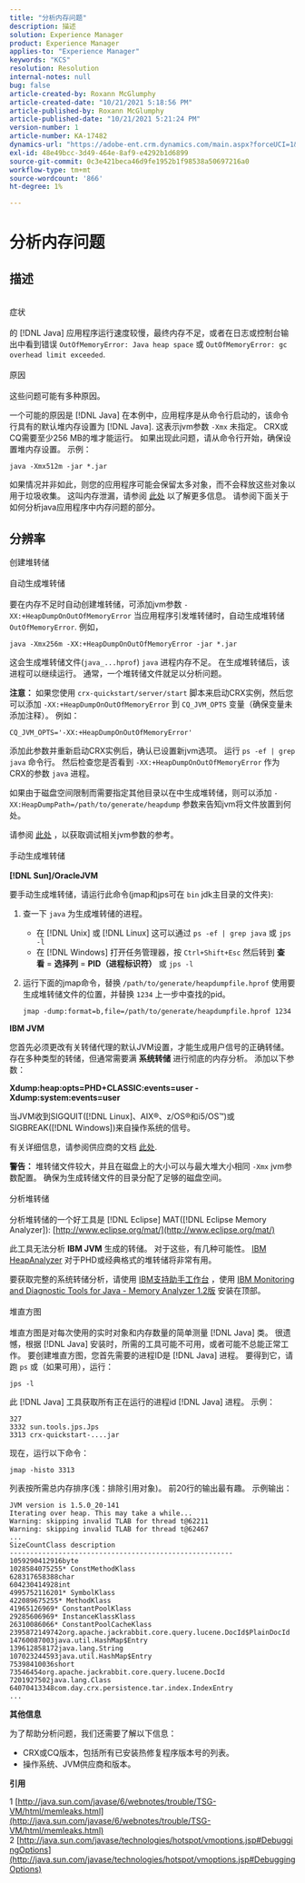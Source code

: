 ```yaml
---
title: "分析内存问题"
description: 描述
solution: Experience Manager
product: Experience Manager
applies-to: "Experience Manager"
keywords: "KCS"
resolution: Resolution
internal-notes: null
bug: false
article-created-by: Roxann McGlumphy
article-created-date: "10/21/2021 5:18:56 PM"
article-published-by: Roxann McGlumphy
article-published-date: "10/21/2021 5:21:24 PM"
version-number: 1
article-number: KA-17482
dynamics-url: "https://adobe-ent.crm.dynamics.com/main.aspx?forceUCI=1&pagetype=entityrecord&etn=knowledgearticle&id=ef6bccf5-9232-ec11-b6e5-000d3a5ba97a"
exl-id: 48e49bcc-3d49-464e-8af9-e4292b1d6899
source-git-commit: 0c3e421beca46d9fe1952b1f98538a50697216a0
workflow-type: tm+mt
source-wordcount: '866'
ht-degree: 1%

---
```


# 分析内存问题

## 描述

<br>症状<br><br>
的 [!DNL Java] 应用程序运行速度较慢，最终内存不足，或者在日志或控制台输出中看到错误 `OutOfMemoryError: Java heap space` 或 `OutOfMemoryError: gc overhead limit exceeded`.
<br><br>原因<br><br>
这些问题可能有多种原因。

一个可能的原因是 [!DNL Java] 在本例中，应用程序是从命令行启动的，该命令行具有的默认堆内存设置为 [!DNL Java]. 这表示jvm参数 `-Xmx` 未指定。 CRX或CQ需要至少256 MB的堆才能运行。 如果出现此问题，请从命令行开始，确保设置堆内存设置。 示例：


```
java -Xmx512m -jar *.jar
```


如果情况并非如此，则您的应用程序可能会保留太多对象，而不会释放这些对象以用于垃圾收集。 这叫内存泄漏，请参阅 [此处](http://java.sun.com/javase/6/webnotes/trouble/TSG-VM/html/memleaks.html) 以了解更多信息。 请参阅下面关于如何分析java应用程序中内存问题的部分。


## 分辨率

创建堆转储<br><br>自动生成堆转储<br><br>
要在内存不足时自动创建堆转储，可添加jvm参数 `-XX:+HeapDumpOnOutOfMemoryError` 当应用程序引发堆转储时，自动生成堆转储 `OutOfMemoryError`. 例如，


```
java -Xmx256m -XX:+HeapDumpOnOutOfMemoryError -jar *.jar
```


这会生成堆转储文件(`java_...hprof`) `java` 进程内存不足。 在生成堆转储后，该进程可以继续运行。 通常，一个堆转储文件就足以分析问题。

<b>注意：</b> 如果您使用 `crx-quickstart/server/start` 脚本来启动CRX实例，然后您可以添加 `-XX:+HeapDumpOnOutOfMemoryError` 到 `CQ_JVM_OPTS` 变量（确保变量未添加注释）。 例如：


```
CQ_JVM_OPTS='-XX:+HeapDumpOnOutOfMemoryError'
```


添加此参数并重新启动CRX实例后，确认已设置新jvm选项。 运行 `ps -ef | grep java` 命令行。 然后检查您是否看到 `-XX:+HeapDumpOnOutOfMemoryError` 作为CRX的参数 `java` 进程。

如果由于磁盘空间限制而需要指定其他目录以在中生成堆转储，则可以添加 `-XX:HeapDumpPath=/path/to/generate/heapdump` 参数来告知jvm将文件放置到何处。

请参阅 [此处](http://java.sun.com/javase/technologies/hotspot/vmoptions.jsp#DebuggingOptions) ，以获取调试相关jvm参数的参考。
<br><br>手动生成堆转储<br><br>
<b>[!DNL Sun]/OracleJVM</b>

要手动生成堆转储，请运行此命令(jmap和jps可在 `bin` jdk主目录的文件夹):

1. 查一下 `java` 为生成堆转储的进程。
   - 在 [!DNL Unix] 或 [!DNL Linux] 这可以通过 `ps -ef | grep java` 或 `jps -l`
   - 在 [!DNL Windows] 打开任务管理器，按 `Ctrl+Shift+Esc` 然后转到 <b>查看</b> = <b>选择列</b> = <b>PID（进程标识符）</b> 或 `jps -l`
2. 运行下面的jmap命令，替换 `/path/to/generate/heapdumpfile.hprof` 使用要生成堆转储文件的位置，并替换 `1234` 上一步中查找的pid。

   ```
   jmap -dump:format=b,file=/path/to/generate/heapdumpfile.hprof 1234
   ```


<b>IBM JVM</b>

您首先必须更改有关转储代理的默认JVM设置，才能生成用户信号的正确转储。 存在多种类型的转储，但通常需要满 <b>系统转储</b> 进行彻底的内存分析。 添加以下参数：

<b>Xdump:heap:opts=PHD+CLASSIC:events=user -Xdump:system:events=user</b>

当JVM收到SIGQUIT([!DNL Linux]、AIX®、z/OS®和i5/OS™)或SIGBREAK([!DNL Windows])来自操作系统的信号。

有关详细信息，请参阅供应商的文档 [此处](http://pic.dhe.ibm.com/infocenter/java7sdk/v7r0/index.jsp?topic=%2Fcom.ibm.java.aix.70.doc%2Fdiag%2Fpreface%2Fchanges_70%2Foverview_gc.html).

<b>警告：</b> 堆转储文件较大，并且在磁盘上的大小可以与最大堆大小相同 `-Xmx` jvm参数配置。 确保为生成转储文件的目录分配了足够的磁盘空间。
<br><br>分析堆转储<br><br>
分析堆转储的一个好工具是 [!DNL Eclipse] MAT([!DNL Eclipse Memory Analyzer]): [http://www.eclipse.org/mat/](http://www.eclipse.org/mat/)

此工具无法分析 <b>IBM JVM</b> 生成的转储。 对于这些，有几种可能性。 [IBM HeapAnalyzer](https://www.ibm.com/developerworks/community/groups/service/html/communityview?communityUuid=4544bafe-c7a2-455f-9d43-eb866ea60091) 对于PHD或经典格式的堆转储将非常有用。

要获取完整的系统转储分析，请使用 [IBM支持助手工作台](http://www-01.ibm.com/software/support/isa/) ，使用 [IBM Monitoring and Diagnostic Tools for Java - Memory Analyzer 1.2版](http://www.ibm.com/developerworks/java/jdk/tools/memoryanalyzer/) 安装在顶部。
<br><br>堆直方图<br><br>
堆直方图是对每次使用的实时对象和内存数量的简单测量 [!DNL Java] 类。 很遗憾，根据 [!DNL Java] 安装时，所需的工具可能不可用，或者可能不总能正常工作。 要创建堆直方图，您首先需要的进程ID是 [!DNL Java] 进程。 要得到它，请跑 `ps` 或（如果可用），运行：


```
jps -l
```


此 [!DNL Java] 工具获取所有正在运行的进程id [!DNL Java] 进程。 示例：


```
327 
3332 sun.tools.jps.Jps
3313 crx-quickstart-....jar
```


现在，运行以下命令：


```
jmap -histo 3313
```


列表按所需总内存排序(浅：排除引用对象)。 前20行的输出最有趣。 示例输出：


```
JVM version is 1.5.0_20-141
Iterating over heap. This may take a while...
Warning: skipping invalid TLAB for thread t@62211
Warning: skipping invalid TLAB for thread t@62467
...
SizeCountClass description
-------------------------------------------------------
1059290412916byte
1028584075255* ConstMethodKlass
628317658388char
604230414928int
4995752116201* SymbolKlass
422089675255* MethodKlass
41965126969* ConstantPoolKlass
29285606969* InstanceKlassKlass
26310086066* ConstantPoolCacheKlass
2395872149742org.apache.jackrabbit.core.query.lucene.DocId$PlainDocId
14760087003java.util.HashMap$Entry
139612858172java.lang.String
107023244593java.util.HashMap$Entry
75398410036short
73546454org.apache.jackrabbit.core.query.lucene.DocId
7201927502java.lang.Class
64070413348com.day.crx.persistence.tar.index.IndexEntry
...
```


<b>其他信息</b>

为了帮助分析问题，我们还需要了解以下信息：

- CRX或CQ版本，包括所有已安装热修复程序版本号的列表。
- 操作系统、JVM供应商和版本。


<b>引用</b>

1 [http://java.sun.com/javase/6/webnotes/trouble/TSG-VM/html/memleaks.html](http://java.sun.com/javase/6/webnotes/trouble/TSG-VM/html/memleaks.html)
2 [http://java.sun.com/javase/technologies/hotspot/vmoptions.jsp#DebuggingOptions](http://java.sun.com/javase/technologies/hotspot/vmoptions.jsp#DebuggingOptions)
